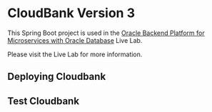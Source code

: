# CloudBank Version 3

This Spring Boot project is used in the [Oracle Backend Platform for Microservices with Oracle Database](https://apexapps.oracle.com/pls/apex/dbpm/r/livelabs/view-workshop?wid=3607) Live Lab.

Please visit the Live Lab for more information.

## Deploying Cloudbank

## Test Cloudbank

